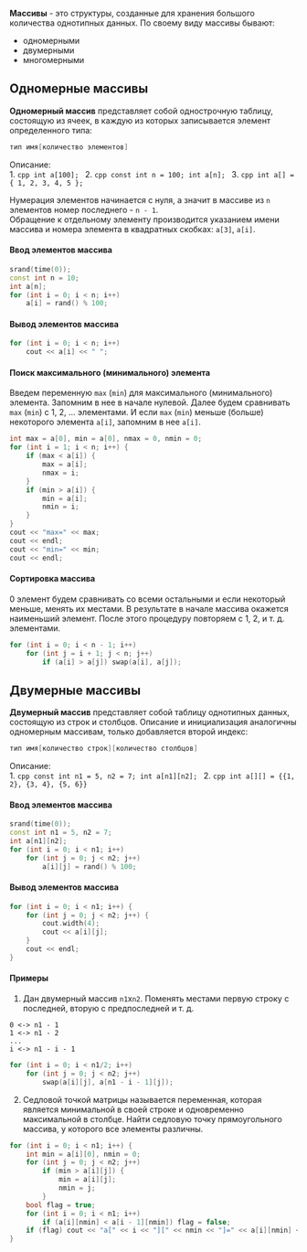 **Массивы** - это структуры, созданные для хранения большого количества однотипных данных. По своему виду массивы бывают:
- одномерными
- двумерными
- многомерными
## Одномерные массивы
**Одномерный массив** представляет собой однострочную таблицу, состоящую из ячеек, в каждую из которых записывается элемент определенного типа:
```cpp
тип имя[количество элементов]
```
Описание:  
1. 
	```cpp
	int a[100];
	```
2. 
	```cpp
	const int n = 100;
	int a[n];
	```
3. 
	```cpp
	int a[] = { 1, 2, 3, 4, 5 };
	```
  
Нумерация элементов начинается с нуля, а значит в массиве из `n` элементов номер последнего - `n - 1`.  
Обращение к отдельному элементу производится указанием имени массива и номера элемента в квадратных скобках: `a[3]`, `a[i]`.
#### Ввод элементов массива
```cpp
srand(time(0));
const int n = 10;
int a[n];
for (int i = 0; i < n; i++)
	a[i] = rand() % 100;
```
#### Вывод элементов массива
```cpp
for (int i = 0; i < n; i++)
	cout << a[i] << " ";
```
#### Поиск максимального (минимального) элемента
Введем переменную `max` (`min`) для максимального (минимального) элемента. Запомним в нее в начале нулевой. Далее будем сравнивать `max` (`min`) с 1, 2, ... элементами. И если `max` (`min`) меньше (больше) некоторого элемента `a[i]`, запомним в нее `a[i]`.  
```cpp
int max = a[0], min = a[0], nmax = 0, nmin = 0;
for (int i = 1; i < n; i++) {
	if (max < a[i]) { 
		max = a[i]; 
		nmax = i; 
	}
	if (min > a[i]) { 
		min = a[i]; 
		nmin = i; 
	}
}
cout << "max=" << max;
cout << endl;
cout << "min=" << min;
cout << endl;
```
#### Сортировка массива
0 элемент будем сравнивать со всеми остальными и если некоторый меньше, менять их местами. В результате в начале массива окажется наименьший элемент. После этого процедуру повторяем с 1, 2, и т. д. элементами.
```cpp
for (int i = 0; i < n - 1; i++)
	for (int j = i + 1; j < n; j++)
		if (a[i] > a[j]) swap(a[i], a[j]);
```
## Двумерные массивы
**Двумерный массив** представляет собой таблицу однотипных данных, состоящую из строк и столбцов. Описание и инициализация аналогичны одномерным массивам, только добавляется второй индекс:
```cpp
тип имя[количество строк][количество столбцов]
```
Описание:  
1. 
	```cpp
	const int n1 = 5, n2 = 7;
	int a[n1][n2];
	```
2. 
	```cpp
	int a[][] = {{1, 2}, {3, 4}, {5, 6}}
	```
#### Ввод элементов массива
```cpp
srand(time(0));
const int n1 = 5, n2 = 7;
int a[n1][n2];
for (int i = 0; i < n1; i++) 
	for (int j = 0; j < n2; j++)
		a[i][j] = rand() % 100;
```
#### Вывод элементов массива
```cpp
for (int i = 0; i < n1; i++) {
	for (int j = 0; j < n2; j++) {
		cout.width(4);
		cout << a[i][j];
	}
	cout << endl;
}
```
#### Примеры
1. Дан двумерный массив `n1`х`n2`. Поменять местами первую строку с последней, вторую с предпоследней и т. д.
  
```
0 <-> n1 - 1
1 <-> n1 - 2
...
i <-> n1 - i - 1
```
  
```cpp
for (int i = 0; i < n1/2; i++)
	for (int j = 0; j < n2; j++)
		swap(a[i][j], a[n1 - i - 1][j]);
```
2. Седловой точкой матрицы называется переменная, которая является минимальной в своей строке и одновременно максимальной в столбце. Найти седловую точку прямоугольного массива, у которого все элементы различны.
```cpp
for (int i = 0; i < n1; i++) {
	int min = a[i][0], nmin = 0;
	for (int j = 0; j < n2; j++)
		if (min > a[i][j]) { 
			min = a[i][j]; 
			nmin = j; 
		}
	bool flag = true;
	for (int i = 0; i < n1; i++)
		if (a[i][nmin] < a[i - 1][nmin]) flag = false;
	if (flag) cout << "a[" << i << "][" << nmin << "]=" << a[i][nmin] << endl;
}
```